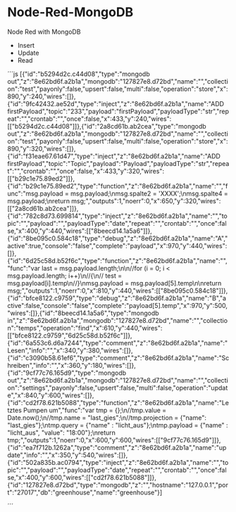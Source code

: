 # Node-Red-MongoDB
Node Red with MongoDB
- Insert
- Update
- Read

´´´js
[{"id":"b5294d2c.c44d08","type":"mongodb out","z":"8e62bd6f.a2b1a","mongodb":"127827e8.d72bd","name":"","collection":"test","payonly":false,"upsert":false,"multi":false,"operation":"store","x":890,"y":240,"wires":[]},{"id":"9fc42432.ae52d","type":"inject","z":"8e62bd6f.a2b1a","name":"ADD firstPayload","topic":"233","payload":"firstPayload","payloadType":"str","repeat":"","crontab":"","once":false,"x":433,"y":240,"wires":[["b5294d2c.c44d08"]]},{"id":"2a8cd61b.ab2cea","type":"mongodb out","z":"8e62bd6f.a2b1a","mongodb":"127827e8.d72bd","name":"","collection":"test","payonly":false,"upsert":false,"multi":false,"operation":"store","x":890,"y":320,"wires":[]},{"id":"f31eae67.61d47","type":"inject","z":"8e62bd6f.a2b1a","name":"ADD firstPayload","topic":"Topic","payload":"Payload","payloadType":"str","repeat":"","crontab":"","once":false,"x":433,"y":320,"wires":[["b29c1e75.89ed2"]]},{"id":"b29c1e75.89ed2","type":"function","z":"8e62bd6f.a2b1a","name":"","func":"msg.payload = msg.payload;\nmsg.spalte2 = 'XXXX';\nmsg.spalte4 = msg.payload;\nreturn msg;","outputs":1,"noerr":0,"x":650,"y":320,"wires":[["2a8cd61b.ab2cea"]]},{"id":"782c8d73.699814","type":"inject","z":"8e62bd6f.a2b1a","name":"","topic":"","payload":"","payloadType":"date","repeat":"","crontab":"","once":false,"x":400,"y":440,"wires":[["8beecd14.1a5a6"]]},{"id":"8be095c0.584c18","type":"debug","z":"8e62bd6f.a2b1a","name":"A","active":true,"console":"false","complete":"payload","x":970,"y":440,"wires":[]},{"id":"6d25c58d.b52f6c","type":"function","z":"8e62bd6f.a2b1a","name":"","func":"var last = msg.payload.length;\n\n//for (i = 0; i < msg.payload.length; i++)\n//{\n//    test = msg.payload[i].temp\n//}\nmsg.payload = msg.payload[5].temp\n\nreturn msg;","outputs":1,"noerr":0,"x":810,"y":440,"wires":[["8be095c0.584c18"]]},{"id":"bfce8122.c9759","type":"debug","z":"8e62bd6f.a2b1a","name":"B","active":false,"console":"false","complete":"payload[5].temp","x":970,"y":500,"wires":[]},{"id":"8beecd14.1a5a6","type":"mongodb in","z":"8e62bd6f.a2b1a","mongodb":"127827e8.d72bd","name":"","collection":"temps","operation":"find","x":610,"y":440,"wires":[["bfce8122.c9759","6d25c58d.b52f6c"]]},{"id":"6a553c6.d6a7244","type":"comment","z":"8e62bd6f.a2b1a","name":"Lesen","info":"","x":340,"y":380,"wires":[]},{"id":"c3090b58.61ef6","type":"comment","z":"8e62bd6f.a2b1a","name":"Schreiben","info":"","x":360,"y":180,"wires":[]},{"id":"9cf77c76.165d9","type":"mongodb out","z":"8e62bd6f.a2b1a","mongodb":"127827e8.d72bd","name":"","collection":"settings","payonly":false,"upsert":false,"multi":false,"operation":"update","x":840,"y":600,"wires":[]},{"id":"cd2f78.621b5088","type":"function","z":"8e62bd6f.a2b1a","name":"Letztes Pumpen um","func":"var tmp = {};\n//tmp.value = Date.now();\n//tmp.name = \"last_gies\";\n//tmp.projection = {\"name\": \"last_gies\"};\ntmp.query = {\"name\" : \"licht_aus\"};\ntmp.payload = {\"name\" : \"licht_aus\", \"value\": \"18:00\"};\nreturn tmp;","outputs":1,"noerr":0,"x":600,"y":600,"wires":[["9cf77c76.165d9"]]},{"id":"ea7f712b.1262a","type":"comment","z":"8e62bd6f.a2b1a","name":"update","info":"","x":350,"y":540,"wires":[]},{"id":"502a835b.ac0794","type":"inject","z":"8e62bd6f.a2b1a","name":"","topic":"","payload":"","payloadType":"date","repeat":"","crontab":"","once":false,"x":400,"y":600,"wires":[["cd2f78.621b5088"]]},{"id":"127827e8.d72bd","type":"mongodb","z":"","hostname":"127.0.0.1","port":"27017","db":"greenhouse","name":"greenhouse"}]

´´´
